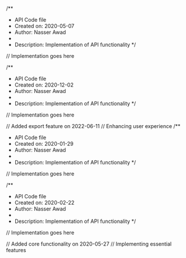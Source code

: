 /**
 * API Code file
 * Created on: 2020-05-07
 * Author: Nasser Awad
 *
 * Description: Implementation of API functionality
 */
 
// Implementation goes here

/**
 * API Code file
 * Created on: 2020-12-02
 * Author: Nasser Awad
 *
 * Description: Implementation of API functionality
 */
 
// Implementation goes here


// Added export feature on 2022-06-11
// Enhancing user experience
/**
 * API Code file
 * Created on: 2020-01-29
 * Author: Nasser Awad
 *
 * Description: Implementation of API functionality
 */
 
// Implementation goes here

/**
 * API Code file
 * Created on: 2020-02-22
 * Author: Nasser Awad
 *
 * Description: Implementation of API functionality
 */
 
// Implementation goes here


// Added core functionality on 2020-05-27
// Implementing essential features
